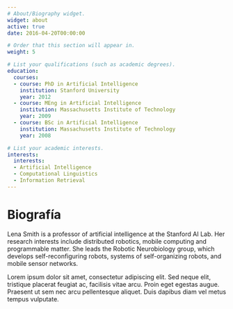 ```yaml
---
# About/Biography widget.
widget: about
active: true
date: 2016-04-20T00:00:00

# Order that this section will appear in.
weight: 5

# List your qualifications (such as academic degrees).
education:
  courses:
  - course: PhD in Artificial Intelligence
    institution: Stanford University
    year: 2012
  - course: MEng in Artificial Intelligence
    institution: Massachusetts Institute of Technology
    year: 2009
  - course: BSc in Artificial Intelligence
    institution: Massachusetts Institute of Technology
    year: 2008

# List your academic interests.
interests:
  interests:
  - Artificial Intelligence
  - Computational Linguistics
  - Information Retrieval
---
```


# Biografía
Lena Smith is a professor of artificial intelligence at the Stanford AI Lab. Her research interests include distributed robotics, mobile computing and programmable matter. She leads the Robotic Neurobiology group, which develops self-reconfiguring robots, systems of self-organizing robots, and mobile sensor networks.

Lorem ipsum dolor sit amet, consectetur adipiscing elit. Sed neque elit, tristique placerat feugiat ac, facilisis vitae arcu. Proin eget egestas augue. Praesent ut sem nec arcu pellentesque aliquet. Duis dapibus diam vel metus tempus vulputate.
